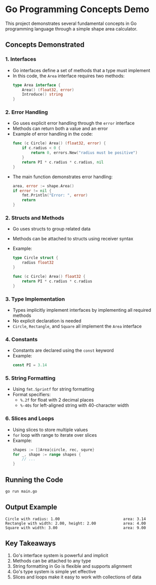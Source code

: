 # Go Programming Concepts Demo

This project demonstrates several fundamental concepts in Go programming language through a simple shape area calculator.

## Concepts Demonstrated

### 1. Interfaces

- Go interfaces define a set of methods that a type must implement
- In this code, the `Area` interface requires two methods:
  ```go
  type Area interface {
      Area() (float32, error)
      Introduce() string
  }
  ```

### 2. Error Handling

- Go uses explicit error handling through the `error` interface
- Methods can return both a value and an error
- Example of error handling in the code:
  ```go
  func (c Circle) Area() (float32, error) {
      if c.radius < 0 {
          return 0, errors.New("radius must be positive")
      }
      return PI * c.radius * c.radius, nil
  }
  ```
- The main function demonstrates error handling:
  ```go
  area, error := shape.Area()
  if error != nil {
      fmt.Println("Error: ", error)
      return
  }
  ```

### 2. Structs and Methods

- Go uses structs to group related data
- Methods can be attached to structs using receiver syntax
- Example:

  ```go
  type Circle struct {
      radius float32
  }

  func (c Circle) Area() float32 {
      return PI * c.radius * c.radius
  }
  ```

### 3. Type Implementation

- Types implicitly implement interfaces by implementing all required methods
- No explicit declaration is needed
- `Circle`, `Rectangle`, and `Square` all implement the `Area` interface

### 4. Constants

- Constants are declared using the `const` keyword
- Example:
  ```go
  const PI = 3.14
  ```

### 5. String Formatting

- Using `fmt.Sprintf` for string formatting
- Format specifiers:
  - `%.2f` for float with 2 decimal places
  - `%-40s` for left-aligned string with 40-character width

### 6. Slices and Loops

- Using slices to store multiple values
- `for` loop with range to iterate over slices
- Example:
  ```go
  shapes := []Area{circle, rec, squre}
  for _, shape := range shapes {
      // ...
  }
  ```

## Running the Code

```bash
go run main.go
```

## Output Example

```
Circle with radius: 1.00                            area: 3.14
Rectangle with width: 2.00, height: 2.00            area: 4.00
Square with width: 3.00                             area: 9.00
```

## Key Takeaways

1. Go's interface system is powerful and implicit
2. Methods can be attached to any type
3. String formatting in Go is flexible and supports alignment
4. Go's type system is simple yet effective
5. Slices and loops make it easy to work with collections of data
